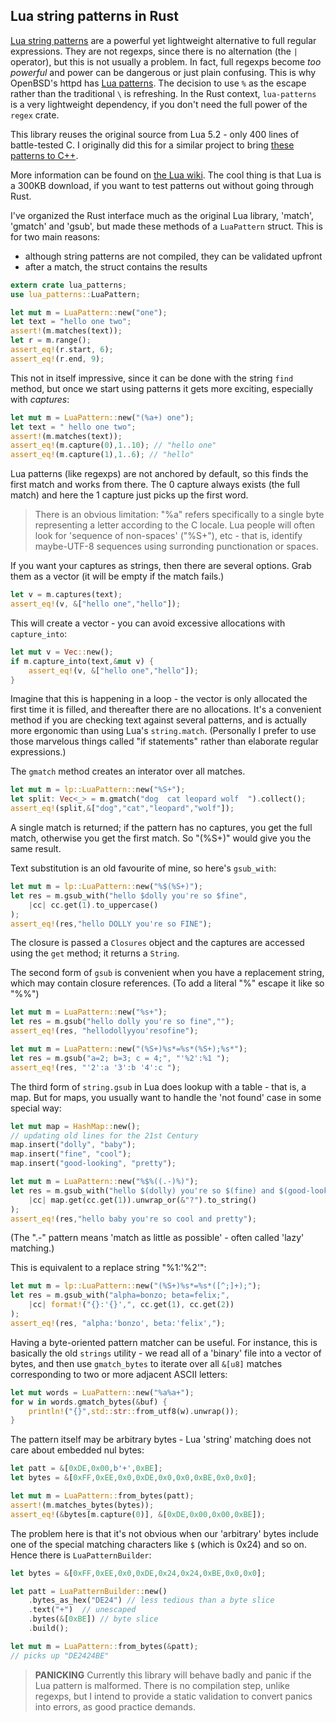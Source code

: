 ## Lua string patterns in Rust

[Lua string patterns](https://www.lua.org/pil/20.2.html) are a powerful
yet lightweight alternative to full regular expressions. They are not
regexps, since there is no alternation (the `|` operator), but this
is not usually a problem. In fact, full regexps become _too powerful_ and
power can be dangerous or just plain confusing.
This is why OpenBSD's httpd has [Lua patterns](http://man.openbsd.org/patterns.7).
The decision to use `%` as the escape rather than the traditional `\` is refreshing.
In the Rust context, `lua-patterns` is a very lightweight dependency, if you
don't need the full power of the `regex` crate.

This library reuses the original source from Lua 5.2 - only
400 lines of battle-tested C. I originally did this for a similar project to bring
[these patterns to C++](https::/github.com/stevedonovan/rx-cpp).

More information can be found on [the Lua wiki](http://lua-users.org/wiki/PatternsTutorial).
The cool thing is that Lua is a 300KB download, if you want to test patterns out
without going through Rust.

I've organized the Rust interface much as the original Lua library, 'match',
'gmatch' and 'gsub', but made these methods of a `LuaPattern` struct. This is
for two main reasons:

  - although string patterns are not compiled, they can be validated upfront
  - after a match, the struct contains the results

```rust
extern crate lua_patterns;
use lua_patterns::LuaPattern;

let mut m = LuaPattern::new("one");
let text = "hello one two";
assert!(m.matches(text));
let r = m.range();
assert_eq!(r.start, 6);
assert_eq!(r.end, 9);
```
This not in itself impressive, since it can be done with the string `find`
method, but once we start using patterns it gets more exciting, especially
with _captures_:

```rust
let mut m = LuaPattern::new("(%a+) one");
let text = " hello one two";
assert!(m.matches(text));
assert_eq!(m.capture(0),1..10); // "hello one"
assert_eq!(m.capture(1),1..6); // "hello"
```
Lua patterns (like regexps) are not anchored by default, so this finds
the first match and works from there. The 0 capture always exists
(the full match) and here the 1 capture just picks up the first word.

> There is an obvious limitation: "%a" refers specifically to a single byte
> representing a letter according to the C locale. Lua people will often
> look for 'sequence of non-spaces' ("%S+"), etc - that is, identify maybe-UTF-8
> sequences using surronding punctionation or spaces.

If you want your captures as strings, then there are several options. Grab them
as a vector (it will be empty if the match fails.)

```rust
let v = m.captures(text);
assert_eq!(v, &["hello one","hello"]);
```
This will create a vector - you can avoid excessive allocations with `capture_into`:

```rust
let mut v = Vec::new();
if m.capture_into(text,&mut v) {
    assert_eq!(v, &["hello one","hello"]);
}
```
Imagine that this is happening in a loop - the vector is only allocated the first
time it is filled, and thereafter there are no allocations. It's a convenient
method if you are checking text against several patterns, and is actually
more ergonomic than using Lua's `string.match`.  (Personally I prefer
to use those marvelous things called "if statements" rather than elaborate
regular expressions.)

The `gmatch` method creates an interator over all matches.

```rust
let mut m = lp::LuaPattern::new("%S+");
let split: Vec<_> = m.gmatch("dog  cat leopard wolf  ").collect();
assert_eq!(split,&["dog","cat","leopard","wolf"]);
```
A single match is returned; if the pattern has no captures, you get the full match,
otherwise you get the first match. So "(%S+)" would give you the same result.

Text substitution is an old favourite of mine, so here's `gsub_with`:

```rust
let mut m = lp::LuaPattern::new("%$(%S+)");
let res = m.gsub_with("hello $dolly you're so $fine",
    |cc| cc.get(1).to_uppercase()
);
assert_eq!(res,"hello DOLLY you're so FINE");
```
The closure is passed a `Closures` object and the captures are accessed
using the `get` method; it returns a `String`.

The second form of `gsub` is convenient when you have a replacement
string, which may contain closure references. (To add a literal "%" escape
it like so "%%")

```rust
let mut m = LuaPattern::new("%s+");
let res = m.gsub("hello dolly you're so fine","");
assert_eq!(res, "hellodollyyou'resofine");

let mut m = LuaPattern::new("(%S+)%s*=%s*(%S+);%s*");
let res = m.gsub("a=2; b=3; c = 4;", "'%2':%1 ");
assert_eq!(res, "'2':a '3':b '4':c ");
```        
The third form of `string.gsub` in Lua does lookup with a table - that is, a map.
But for maps, you usually want to handle the 'not found' case in some special way:

```rust
let mut map = HashMap::new();
// updating old lines for the 21st Century
map.insert("dolly", "baby");
map.insert("fine", "cool");
map.insert("good-looking", "pretty");

let mut m = LuaPattern::new("%$%((.-)%)");
let res = m.gsub_with("hello $(dolly) you're so $(fine) and $(good-looking)",
    |cc| map.get(cc.get(1)).unwrap_or(&"?").to_string()
);
assert_eq!(res,"hello baby you're so cool and pretty");
```

(The ".-" pattern means 'match as little as possible' - often called 'lazy'
matching.)

This is equivalent to a replace string "%1:'%2'":

```rust
let mut m = lp::LuaPattern::new("(%S+)%s*=%s*([^;]+);");
let res = m.gsub_with("alpha=bonzo; beta=felix;",
    |cc| format!("{}:'{}',", cc.get(1), cc.get(2))
);
assert_eq!(res, "alpha:'bonzo', beta:'felix',");
```
Having a byte-oriented pattern matcher can be useful. For instance, this
is basically the old `strings` utility - we read all of a 'binary' file into
a vector of bytes, and then use `gmatch_bytes` to iterate over all `&[u8]`
matches corresponding to two or more adjacent ASCII letters:

```rust
let mut words = LuaPattern::new("%a%a+");
for w in words.gmatch_bytes(&buf) {
    println!("{}",std::str::from_utf8(w).unwrap());
}
```
The pattern itself may be arbitrary bytes - Lua 'string' matching does
not care about embedded nul bytes:

```rust
let patt = &[0xDE,0x00,b'+',0xBE];
let bytes = &[0xFF,0xEE,0x0,0xDE,0x0,0x0,0xBE,0x0,0x0];

let mut m = LuaPattern::from_bytes(patt);
assert!(m.matches_bytes(bytes));
assert_eq!(&bytes[m.capture(0)], &[0xDE,0x00,0x00,0xBE]);
```
The problem here is that it's not obvious when our 'arbitrary' bytes
include one of the special matching characters like `$` (which is 0x24)
and so on. Hence there is `LuaPatternBuilder`:

```rust
let bytes = &[0xFF,0xEE,0x0,0xDE,0x24,0x24,0xBE,0x0,0x0];      

let patt = LuaPatternBuilder::new()
    .bytes_as_hex("DE24") // less tedious than a byte slice
    .text("+")  // unescaped
    .bytes(&[0xBE]) // byte slice
    .build();

let mut m = LuaPattern::from_bytes(&patt);
// picks up "DE2424BE"
```

> **PANICKING** Currently this library will behave badly and panic
> if the Lua pattern is malformed. There is no compilation step,
> unlike regexps, but I intend to provide a static validation
> to convert panics into errors, as good practice demands.

